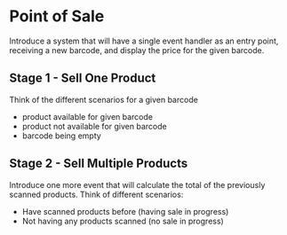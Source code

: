 # Point of Sale

Introduce a system that will have a single event handler as an entry point,
receiving a new barcode, and display the price for the given barcode.   

## Stage 1 - Sell One Product
Think of the different scenarios for a given barcode
 - product available for given barcode
 - product not available for given barcode
 - barcode being empty

## Stage 2 - Sell Multiple Products
Introduce one more event that will calculate the total of the previously
scanned products. Think of different scenarios:
 - Have scanned products before (having sale in progress)
 - Not having any products scanned (no sale in progress)